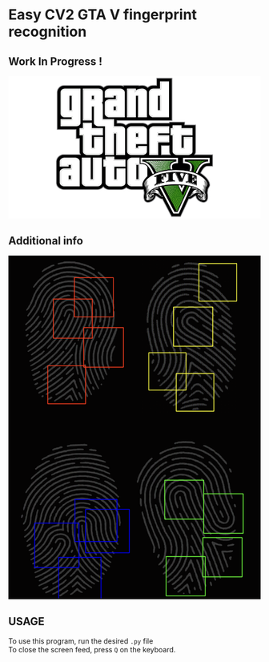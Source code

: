 # Easy CV2 GTA V fingerprint recognition

## Work In Progress !

![GTAVlogo](./Grand-Theft-Auto-V-GTA-5-Logo.png)

## Additional info

![DEMO_Thumbnail](./Thumbnail.png)

## USAGE

To use this program, run the desired `.py` file \
To close the screen feed, press `Q` on the keyboard.
